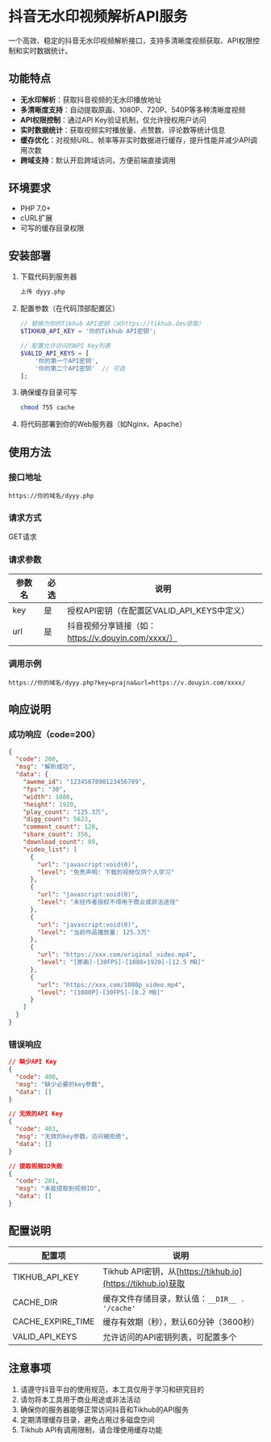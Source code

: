 # 抖音无水印视频解析API服务

一个高效、稳定的抖音无水印视频解析接口，支持多清晰度视频获取、API权限控制和实时数据统计。

## 功能特点

- **无水印解析**：获取抖音视频的无水印播放地址
- **多清晰度支持**：自动提取原画、1080P、720P、540P等多种清晰度视频
- **API权限控制**：通过API Key验证机制，仅允许授权用户访问
- **实时数据统计**：获取视频实时播放量、点赞数、评论数等统计信息
- **缓存优化**：对视频URL、帧率等非实时数据进行缓存，提升性能并减少API调用次数
- **跨域支持**：默认开启跨域访问，方便前端直接调用

## 环境要求

- PHP 7.0+
- cURL扩展
- 可写的缓存目录权限

## 安装部署

1. 下载代码到服务器
   ```bash
   上传 dyyy.php
   ```

2. 配置参数（在代码顶部配置区）
   ```php
   // 替换为你的Tikhub API密钥（从https://tikhub.dev获取）
   $TIKHUB_API_KEY = '你的Tikhub API密钥';
   
   // 配置允许访问的API Key列表
   $VALID_API_KEYS = [
       '你的第一个API密钥',
       '你的第二个API密钥'  // 可选
   ];
   ```

3. 确保缓存目录可写
   ```bash
   chmod 755 cache
   ```

4. 将代码部署到你的Web服务器（如Nginx、Apache）

## 使用方法

### 接口地址

```
https://你的域名/dyyy.php
```

### 请求方式

GET请求

### 请求参数

| 参数名 | 必选 | 说明 |
|--------|------|------|
| key    | 是   | 授权API密钥（在配置区VALID_API_KEYS中定义） |
| url    | 是   | 抖音视频分享链接（如：https://v.douyin.com/xxxx/） |

### 调用示例

```
https://你的域名/dyyy.php?key=prajna&url=https://v.douyin.com/xxxx/
```

## 响应说明

### 成功响应（code=200）

```json
{
  "code": 200,
  "msg": "解析成功",
  "data": {
    "aweme_id": "1234567890123456789",
    "fps": "30",
    "width": 1080,
    "height": 1920,
    "play_count": "125.3万",
    "digg_count": 5623,
    "comment_count": 128,
    "share_count": 356,
    "download_count": 89,
    "video_list": [
      {
        "url": "javascript:void(0)",
        "level": "免责声明: 下载的视频仅供个人学习"
      },
      {
        "url": "javascript:void(0)",
        "level": "未经作者授权不得用于商业或非法途径"
      },
      {
        "url": "javascript:void(0)",
        "level": "当前作品播放量: 125.3万"
      },
      {
        "url": "https://xxx.com/original_video.mp4",
        "level": "[原画]-[30FPS]-[1080×1920]-[12.5 MB]"
      },
      {
        "url": "https://xxx.com/1080p_video.mp4",
        "level": "[1080P]-[30FPS]-[8.2 MB]"
      }
    ]
  }
}
```

### 错误响应

```json
// 缺少API Key
{
  "code": 400,
  "msg": "缺少必要的key参数",
  "data": []
}

// 无效的API Key
{
  "code": 403,
  "msg": "无效的key参数，访问被拒绝",
  "data": []
}

// 提取视频ID失败
{
  "code": 201,
  "msg": "未能提取到视频ID",
  "data": []
}
```

## 配置说明

| 配置项 | 说明 |
|--------|------|
| TIKHUB_API_KEY | Tikhub API密钥，从[https://tikhub.io](https://tikhub.io)获取 |
| CACHE_DIR | 缓存文件存储目录，默认值：`__DIR__ . '/cache'` |
| CACHE_EXPIRE_TIME | 缓存有效期（秒），默认60分钟（3600秒） |
| VALID_API_KEYS | 允许访问的API密钥列表，可配置多个 |

## 注意事项

1. 请遵守抖音平台的使用规范，本工具仅用于学习和研究目的
2. 请勿将本工具用于商业用途或非法活动
3. 确保你的服务器能够正常访问抖音和Tikhub的API服务
4. 定期清理缓存目录，避免占用过多磁盘空间
5. Tikhub API有调用限制，请合理使用缓存功能
